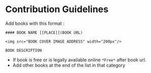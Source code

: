 Contribution Guidelines
====

Add books with this format :


```
#### BOOK NAME [[PLACE]](BOOK URL) 

<img src="BOOK COVER IMAGE ADDRESS" width="200px"/>

BOOK DESCRIPTION

```

* If book is free or is legally available online `*Free*` after book url.
* Add other books at the end of the list in that category